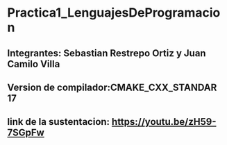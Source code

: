 # Practica1_LenguajesDeProgramacion

## Integrantes: Sebastian Restrepo Ortiz y Juan Camilo Villa 
## Version de compilador:CMAKE_CXX_STANDAR 17
## link de la sustentacion: https://youtu.be/zH59-7SGpFw 
